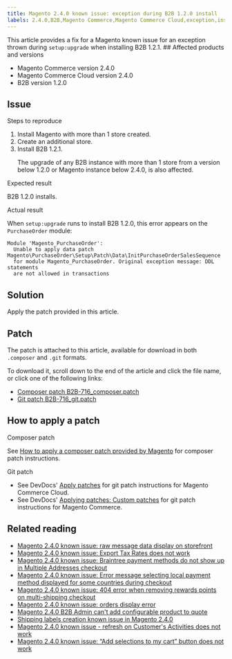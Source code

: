 ```yaml
---
title: Magento 2.4.0 known issue: exception during B2B 1.2.0 install
labels: 2.4.0,B2B,Magento Commerce,Magento Commerce Cloud,exception,installation,patch,setup:upgrade
---
```


This article provides a fix for a Magento known issue for an exception thrown during `` setup:upgrade `` when installing B2B 1.2.1. ## Affected products and versions

* Magento Commerce version 2.4.0
* Magento Commerce Cloud version 2.4.0
* B2B version 1.2.0

## Issue

Steps to reproduce

1. Install Magento with more than 1 store created.
1. Create an additional store.
1. Install B2B 1.2.1. <p class="warning">The upgrade of any B2B instance with more than 1 store from a version below 1.2.0 or Magento instance below 2.4.0, is also affected.</p>

Expected result

B2B 1.2.0 installs.

Actual result 

When `` setup:upgrade `` runs to install B2B 1.2.0, this error appears on the `` PurchaseOrder `` module:

<pre><code class="language-php">Module 'Magento_PurchaseOrder':
  Unable to apply data patch Magento\PurchaseOrder\Setup\Patch\Data\InitPurchaseOrderSalesSequence
  for module Magento_PurchaseOrder. Original exception message: DDL statements
  are not allowed in transactions</code></pre>

## Solution

Apply the patch provided in this article.

## Patch

The patch is attached to this article, available for download in both `` .composer `` and `` .git `` formats.

To download it, scroll down to the end of the article and click the file name, or click one of the following links:

* [Composer patch B2B-716\_composer.patch](https://support.magento.com/hc/article_attachments/360064512792/B2B-716_composer.patch)
* [Git patch B2B-716\_git.patch](https://support.magento.com/hc/article_attachments/360064512772/B2B-716_git.patch)

## How to apply a patch

Composer patch

See [How to apply a composer patch provided by Magento](https://support.magento.com/hc/en-us/articles/360028367731) for composer patch instructions.

Git patch

* See DevDocs' [Apply patches](https://devdocs.magento.com/cloud/project/project-patch.html) for git patch instructions for Magento Commerce Cloud.
* See DevDocs' [Applying patches: Custom patches](https://devdocs.magento.com/guides/v2.4/comp-mgr/patching.html#custom-patches) for git patch instructions for Magento Commerce.

## Related reading

* [Magento 2.4.0 known issue: raw message data display on storefront](https://support.magento.com/hc/en-us/articles/360045804332)
* [Magento 2.4.0 known issue: Export Tax Rates does not work](https://support.magento.com/hc/en-us/articles/360045850032)
* [Magento 2.4.0 known issue: Braintree payment methods do not show up in Multiple Addresses checkout](https://support.magento.com/hc/en-us/articles/360046354992)
* [Magento 2.4.0 known issue: Error message selecting local payment method displayed for some countries during checkout](https://support.magento.com/hc/en-us/articles/360047139331-Magento-2-4-0-known-issue-Error-message-selecting-local-payment-method-displayed-for-some-countries-during-checkout)
* [Magento 2.4.0 known issue: 404 error when removing rewards points on multi-shipping checkout](https://support.magento.com/hc/en-us/articles/360046920131-Magento-2-4-0-known-issue-404-error-when-removing-rewards-points-on-multi-shipping-checkout)
* [Magento 2.4.0 known issue: orders display error](https://support.magento.com/hc/en-us/articles/360046802271-Magento-2-4-0-known-issue-orders-display-error)
* [Magento 2.4.0 B2B Admin can't add configurable product to quote](https://support.magento.com/hc/en-us/articles/360046801971-Magento-2-4-0-known-issue-B2B-Admin-cannot-add-a-configurable-product-to-a-quote)
* [Shipping labels creation known issue in Magento 2.4.0](https://support.magento.com/hc/en-us/articles/360046750171-Shipping-labels-creation-known-issue-in-Magento-2-4-0)
* [Magento 2.4.0 known issue - refresh on Customer's Activities does not work](https://support.magento.com/hc/en-us/articles/360046091332-Magento-2-4-0-known-issue-refresh-on-Customer-s-Activities-does-not-work)
* [Magento 2.4.0 known issue: “Add selections to my cart” button does not work](https://support.magento.com/hc/en-us/articles/360045838312-Magento-2-4-0-known-issue-Add-selections-to-my-cart-button-does-not-work)